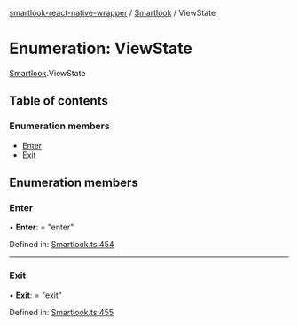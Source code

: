 [smartlook-react-native-wrapper](../README.md) / [Smartlook](../modules/smartlook.md) / ViewState

# Enumeration: ViewState

[Smartlook](../modules/smartlook.md).ViewState

## Table of contents

### Enumeration members

- [Enter](smartlook.viewstate.md#enter)
- [Exit](smartlook.viewstate.md#exit)

## Enumeration members

### Enter

• **Enter**: = "enter"

Defined in: [Smartlook.ts:454](https://github.com/smartlook/smartlook-react-native-bridge/blob/68bf3ba/src/Smartlook.ts#L454)

___

### Exit

• **Exit**: = "exit"

Defined in: [Smartlook.ts:455](https://github.com/smartlook/smartlook-react-native-bridge/blob/68bf3ba/src/Smartlook.ts#L455)
